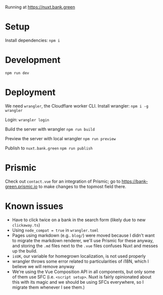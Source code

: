 Running at https://nuxt.bank.green

# Setup

Install dependencies:
`npm i`

# Development

`npm run dev`

# Deployment

We need `wrangler`, the Cloudflare worker CLI.
Install wrangler:
`npm i -g wrangler`

Login:
`wrangler login`

Build the server with wrangler
`npm run build`

Preview the server with local wrangler
`npm run preview`

Publish to `nuxt.bank.green`
`npm run publish`

# Prismic

Check out `contact.vue` for an integration of Prismic; go to https://bank-green.prismic.io to make changes to the topmost field there.

# Known issues

- Have to click twice on a bank in the search form (likely due to new `clickaway.ts`)
- Using `node_compat = true` in `wrangler.toml`
- Pages using markdown (e.g.. `blog/`) were moved because I didn't want to migrate the markdown renderer, we'll use Prismic for these anyway, and storing the `.md` files next to the `.vue` files confuses Nuxt and messes up the build.
- `isUK`, our variable for homegrown localization, is not used properly
- wrangler throws some error related to particularities of i18N, which I believe we will remove anyway
- We're using the Vue Composition API in all components, but only some of them use SFC (i.e. `<script setup>`. Nuxt is fairly opinionated about this with its magic and we should be using SFCs everywhere, so I migrate them whenever I see them.)
